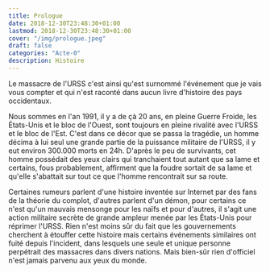 ```yaml
---
title: Prologue
date: 2018-12-30T23:48:30+01:00
lastmod: 2018-12-30T23:48:30+01:00
cover: "/img/prologue.jpeg"
draft: false
categories: "Acte-0"
description: Histoire
---
```

Le massacre de l'URSS c'est ainsi qu'est surnommé l'événement que je vais vous compter et qui n'est raconté dans aucun livre d'histoire des pays occidentaux.

Nous sommes en l'an 1991, il y a de çà 20 ans, en pleine Guerre Froide, les États-Unis et le bloc de l'Ouest, sont toujours en pleine rivalité avec l'URSS et le bloc de l'Est.
C'est dans ce décor que se passa la tragédie,  un homme décima à lui seul une grande partie de la puissance militaire de l'URSS, il y eut environ 300.000 morts en 24h. D'après le peu de survivants, cet homme possédait des yeux clairs qui tranchaient tout autant que sa lame et certains, fous probablement, affirment que la foudre sortait de sa lame et qu'elle s'abattait sur tout ce que l'homme rencontrait sur sa route.

Certaines rumeurs parlent d'une histoire inventée sur Internet par des fans de la théorie du complot, d'autres parlent d'un démon, pour certains ce n'est qu'un mauvais mensonge pour les naïfs et pour d'autres, il s'agit une action militaire secrète de grande ampleur menée par les États-Unis pour réprimer l'URSS.
Rien n'est moins sûr du fait que les gouvernements cherchent à étouffer cette histoire mais certains événements similaires ont fuité depuis l'incident, dans lesquels une seule et unique personne perpétrait des massacres dans divers nations. Mais bien-sûr rien d'officiel n'est jamais parvenu aux yeux du monde.